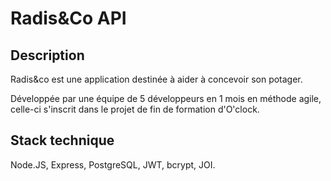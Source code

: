 # Radis&Co API

## Description

Radis&co est une application destinée à aider à concevoir son potager.

Développée par une équipe de 5 développeurs en 1 mois en méthode agile, celle-ci s'inscrit dans le projet de fin de formation d'O'clock.

## Stack technique 

Node.JS, Express, PostgreSQL, JWT, bcrypt, JOI.
